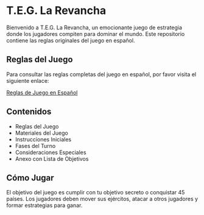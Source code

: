 # T.E.G. La Revancha

Bienvenido a T.E.G. La Revancha, un emocionante juego de estrategia donde los jugadores compiten para dominar el mundo. Este repositorio contiene las reglas originales del juego en español.

## Reglas del Juego

Para consultar las reglas completas del juego en español, por favor visita el siguiente enlace:

[Reglas de Juego en Español](reglas-dejuego.es.md)

## Contenidos

- Reglas del Juego
- Materiales del Juego
- Instrucciones Iniciales
- Fases del Turno
- Consideraciones Especiales
- Anexo con Lista de Objetivos

## Cómo Jugar

El objetivo del juego es cumplir con tu objetivo secreto o conquistar 45 países. Los jugadores deben mover sus ejércitos, atacar a otros jugadores y formar estrategias para ganar.
